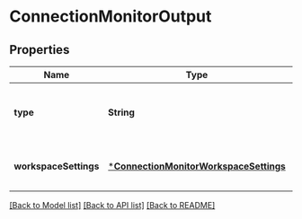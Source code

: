 # ConnectionMonitorOutput


## Properties
Name | Type | Description | Notes
------------ | ------------- | ------------- | -------------
**type** | **String** | Connection monitor output destination type. Currently, only \&quot;Workspace\&quot; is supported. | [optional] [default to nothing]
**workspaceSettings** | [***ConnectionMonitorWorkspaceSettings**](ConnectionMonitorWorkspaceSettings.md) |  | [optional] [default to nothing]


[[Back to Model list]](../README.md#models) [[Back to API list]](../README.md#api-endpoints) [[Back to README]](../README.md)


